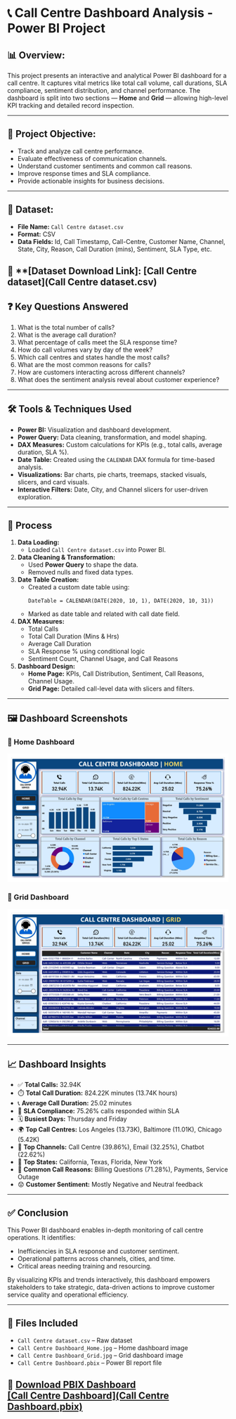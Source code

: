 # 📞 Call Centre Dashboard Analysis - Power BI Project

## 📊 Overview:
This project presents an interactive and analytical Power BI dashboard for a call centre. It captures vital metrics like total call volume, call durations, SLA compliance, sentiment distribution, and channel performance. The dashboard is split into two sections — **Home** and **Grid** — allowing high-level KPI tracking and detailed record inspection.

---

## 🎯 Project Objective:
- Track and analyze call centre performance.
- Evaluate effectiveness of communication channels.
- Understand customer sentiments and common call reasons.
- Improve response times and SLA compliance.
- Provide actionable insights for business decisions.

---

## 📁 Dataset:
- **File Name:** `Call Centre dataset.csv`
- **Format:** CSV
- **Data Fields:** Id, Call Timestamp, Call-Centre, Customer Name, Channel, State, City, Reason, Call Duration (mins), Sentiment, SLA Type, etc.

📂 **[Dataset Download Link]:
[Call Centre dataset](Call Centre dataset.csv)
---

## ❓ Key Questions Answered
1. What is the total number of calls?
2. What is the average call duration?
3. What percentage of calls meet the SLA response time?
4. How do call volumes vary by day of the week?
5. Which call centres and states handle the most calls?
6. What are the most common reasons for calls?
7. How are customers interacting across different channels?
8. What does the sentiment analysis reveal about customer experience?

---

## 🛠️ Tools & Techniques Used
- **Power BI:** Visualization and dashboard development.
- **Power Query:** Data cleaning, transformation, and model shaping.
- **DAX Measures:** Custom calculations for KPIs (e.g., total calls, average duration, SLA %).
- **Date Table:** Created using the `CALENDAR` DAX formula for time-based analysis.
- **Visualizations:** Bar charts, pie charts, treemaps, stacked visuals, slicers, and card visuals.
- **Interactive Filters:** Date, City, and Channel slicers for user-driven exploration.

---

## 🔁 Process
1. **Data Loading:**
   - Loaded `Call Centre dataset.csv` into Power BI.
2. **Data Cleaning & Transformation:**
   - Used **Power Query** to shape the data.
   - Removed nulls and fixed data types.
3. **Date Table Creation:**
   - Created a custom date table using:
     ```DAX
     DateTable = CALENDAR(DATE(2020, 10, 1), DATE(2020, 10, 31))
     ```
   - Marked as date table and related with call date field.
4. **DAX Measures:**
   - Total Calls
   - Total Call Duration (Mins & Hrs)
   - Average Call Duration
   - SLA Response % using conditional logic
   - Sentiment Count, Channel Usage, and Call Reasons
5. **Dashboard Design:**
   - **Home Page:** KPIs, Call Distribution, Sentiment, Call Reasons, Channel Usage.
   - **Grid Page:** Detailed call-level data with slicers and filters.

---

## 🖼️ Dashboard Screenshots
### 📌 Home Dashboard
![Call Centre Dashboard - Home](Call%20Centre%20Dashboard_Home.jpg)

### 📌 Grid Dashboard
![Call Centre Dashboard - Grid](Call%20Centre%20Dashboard_Grid.jpg)

---

## 📈 Dashboard Insights
- ✅ **Total Calls:** 32.94K
- ⏱️ **Total Call Duration:** 824.22K minutes (13.74K hours)
- 📞 **Average Call Duration:** 25.02 minutes
- 🎯 **SLA Compliance:** 75.26% calls responded within SLA
- 🗓️ **Busiest Days:** Thursday and Friday
- 🌍 **Top Call Centres:** Los Angeles (13.73K), Baltimore (11.01K), Chicago (5.42K)
- 📡 **Top Channels:** Call Centre (39.86%), Email (32.25%), Chatbot (22.62%)
- 📍 **Top States:** California, Texas, Florida, New York
- 🧾 **Common Call Reasons:** Billing Questions (71.28%), Payments, Service Outage
- 😟 **Customer Sentiment:** Mostly Negative and Neutral feedback

---

## ✅ Conclusion
This Power BI dashboard enables in-depth monitoring of call centre operations. It identifies:
- Inefficiencies in SLA response and customer sentiment.
- Operational patterns across channels, cities, and time.
- Critical areas needing training and resourcing.

By visualizing KPIs and trends interactively, this dashboard empowers stakeholders to take strategic, data-driven actions to improve customer service quality and operational efficiency.

---

## 📂 Files Included
- `Call Centre dataset.csv` – Raw dataset
- `Call Centre Dashboard_Home.jpg` – Home dashboard image
- `Call Centre Dashboard_Grid.jpg` – Grid dashboard image
- `Call Centre Dashboard.pbix` – Power BI report file

📌 **[Download PBIX Dashboard](#)**  
[[Call Centre Dashboard](Call Centre Dashboard.pbix)](https://github.com/Seetal-2003/Call-Centre-Dashboard-Analysis---Power-BI-Project/raw/refs/heads/main/Call%20Centre%20Dashboard.pbix)
---


